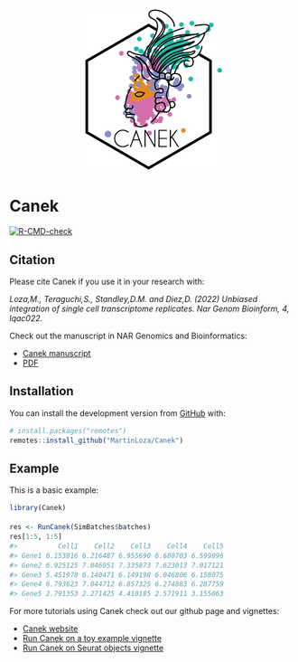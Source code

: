 
<!-- README.md is generated from README.Rmd. Please edit that file -->
<!--![Canek_logo](images/logo.png){width="100"}<!-- -->
<p align="center">
<img src="man/figures/README-logo.png" width="50%"  />
</p>

# Canek

<!-- badges: start -->

[![R-CMD-check](https://github.com/MartinLoza/Canek/workflows/R-CMD-check/badge.svg)](https://github.com/MartinLoza/Canek/actions)
<!-- badges: end -->

## Citation

Please cite Canek if you use it in your research with:

*Loza,M., Teraguchi,S., Standley,D.M. and Diez,D. (2022) Unbiased
integration of single cell transcriptome replicates. Nar Genom
Bioinform, 4, lqac022.*

Check out the manuscript in NAR Genomics and Bioinformatics:

-   [Canek
    manuscript](https://academic.oup.com/nargab/article/4/1/lqac022/6548822?login=true)
-   [PDF](https://academic.oup.com/nargab/article-pdf/4/1/lqac022/42899055/lqac022.pdf)

## Installation

<!-- You can install the released version of Canek from [CRAN](https://CRAN.R-project.org) with: -->
<!-- ``` r -->
<!-- install.packages("Canek") -->
<!-- ``` -->

You can install the development version from
[GitHub](https://github.com/) with:

``` r
# install.packages("remotes")
remotes::install_github("MartinLoza/Canek")
```

## Example

This is a basic example:

``` r
library(Canek)

res <- RunCanek(SimBatches$batches)
res[1:5, 1:5]
#>          Cell1    Cell2    Cell3    Cell4    Cell5
#> Gene1 6.153816 6.216487 6.955690 6.680703 6.599896
#> Gene2 6.925125 7.046951 7.335873 7.623013 7.017121
#> Gene3 5.451978 6.140471 6.149198 6.046806 6.158075
#> Gene4 6.793623 7.044712 6.857325 6.274883 6.287759
#> Gene5 2.791353 2.271425 4.410185 2.571911 3.155063
```

For more tutorials using Canek check out our github page and vignettes:

-   [Canek website](https://martinloza.github.io/Canek/index.html)
-   [Run Canek on a toy example
    vignette](https://martinloza.github.io/Canek/articles/toy_example.html)
-   [Run Canek on Seurat objects
    vignette](https://martinloza.github.io/Canek/articles/seurat.html)
